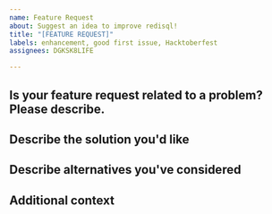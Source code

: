 ```yaml
---
name: Feature Request
about: Suggest an idea to improve redisql!
title: "[FEATURE REQUEST]"
labels: enhancement, good first issue, Hacktoberfest
assignees: DGKSK8LIFE

---
```


## Is your feature request related to a problem? Please describe. 
<!-- A clear and concise description of what the problem is. Ex. I'm always frustrated when [...] -->

## Describe the solution you'd like
<!-- A clear and concise description of what you want to happen. -->

## Describe alternatives you've considered ##
<!-- A clear and concise description of any alternative solutions or features you've considered. -->

## Additional context ##
<!-- Add any other context or screenshots about the feature request here. -->
